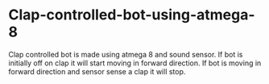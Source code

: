 # Clap-controlled-bot-using-atmega-8
Clap controlled bot is made using atmega 8 and sound sensor. If bot is initially off on clap it will start moving in forward direction. If bot is moving in forward direction and sensor sense a clap it will stop.
